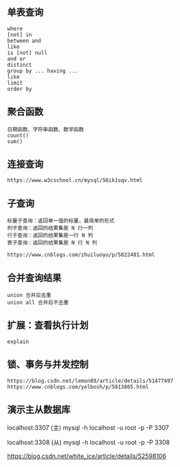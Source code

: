 ## 单表查询

	where
	[not] in
	between and 
	like
	is [not] null
	and or
	distinct
	group by ... having ...
	like
	limit
	order by 

## 聚合函数

	日期函数、字符串函数、数学函数
	count()
	sum()

## 连接查询

	https://www.w3cschool.cn/mysql/56ik1sqv.html

## 子查询

	标量子查询：返回单一值的标量，最简单的形式
	列子查询：返回的结果集是 N 行一列
	行子查询：返回的结果集是一行 N 列
	表子查询：返回的结果集是 N 行 N 列
	
	https://www.cnblogs.com/zhuiluoyu/p/5822481.html

## 合并查询结果

	union 合并后去重
	union all 合并后不去重


## 扩展：查看执行计划
	
	explain

## 锁、事务与并发控制
	
	https://blog.csdn.net/lemon89/article/details/51477497
	https://www.cnblogs.com/yelbosh/p/5813865.html
	

## 演示主从数据库

localhost:3307 (主)
mysql -h localhost -u root -p -P 3307

localhost:3308 (从)
mysql -h localhost -u root -p -P 3308

https://blog.csdn.net/white_ice/article/details/52598106

